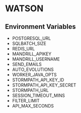 # WATSON

## Environment Variables
* POSTGRESQL_URL
* SQLBATCH_SIZE
* REDIS_URL
* MANDRILL_APIKEY
* MANDRILL_USERNAME
* SEND_EMAILS
* AUTO_EVOLUTIONS
* WORKER_JAVA_OPTS
* STORMPATH_API_KEY_ID
* STORMPATH_API_KEY_SECRET
* STORMPATH_URL
* SESSION_TIMEOUT_MINS
* FILTER_LIMIT
* API_MAX_SECONDS

